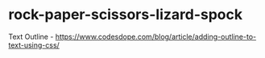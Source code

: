 # rock-paper-scissors-lizard-spock


Text Outline - https://www.codesdope.com/blog/article/adding-outline-to-text-using-css/